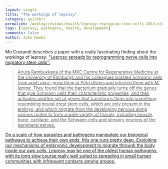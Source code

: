 ```yaml
---
layout: single 
title: "The workings of leprosy" 
category: quickbit
permalink: /weblog/reviews/health/leprosy-reprogram-stem-cells-2013.html
tags: [leprosy, pathogens, health, development] 
comments: false 
author: John Hawks 
---
```


Mo Costandi describes a paper with a really fascinating finding about the workings of leprosy: <a href="http://www.guardian.co.uk/science/neurophilosophy/2013/jan/17/leprosy-reprograms-nerve-cells-into-stem-cells">"Leprosy spreads by reprogramming nerve cells into migratory stem cells".

<blockquote>Anura Rambukkana of the MRC Centre for Regenerative Medicine at the University of Edinburgh and his colleagues isolated Schwann cells from adult mice, grew them in Petri dishes and infected them with <em>M. leprae</em>. They found that the bacterium gradually turns off the genes that give Schwann cells their characteristic properties, and then activates another set of genes that transforms them into something resembling neural crest stem cells, which are only present in the embryo, and which migrate from the developing nervous along various routes to form a wide variety of tissues, including muscle, bone, cartilage, and the Schwann cells and sensory neurons of the peripheral nerves.</blockquote>

On a scale of how parasites and pathogens manipulate our biological pathways to achieve their own ends, this one runs pretty deep. Exploiting our mechanisms of embryonic development to migrate through the body inside our own cells. Leprosy may be one of the oldest human pathogens, with its long slow course really well suited to spreading in small human communities with infrequent contacts among groups.

